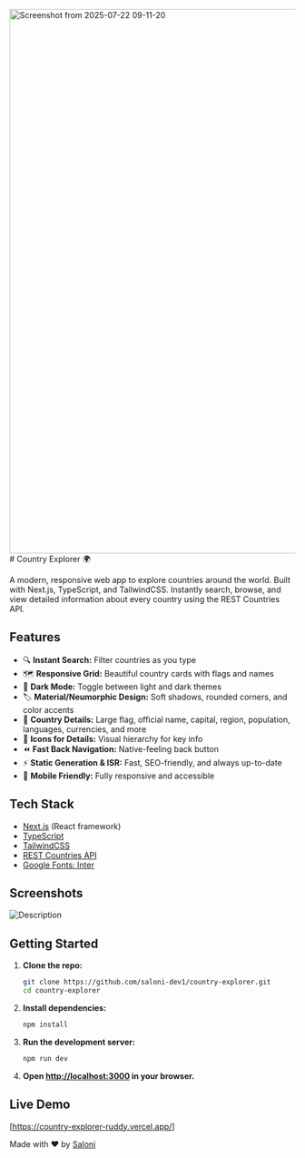 <img width="1850" height="959" alt="Screenshot from 2025-07-22 09-11-20" src="https://github.com/user-attachments/assets/e0056000-e972-46d7-8189-54c3113df47a" /># Country Explorer 🌍

A modern, responsive web app to explore countries around the world. Built with Next.js, TypeScript, and TailwindCSS. Instantly search, browse, and view detailed information about every country using the REST Countries API.

## Features

- 🔍 **Instant Search:** Filter countries as you type
- 🗺️ **Responsive Grid:** Beautiful country cards with flags and names
- 🌙 **Dark Mode:** Toggle between light and dark themes
- 🏷️ **Material/Neumorphic Design:** Soft shadows, rounded corners, and color accents
- 📄 **Country Details:** Large flag, official name, capital, region, population, languages, currencies, and more
- 🧭 **Icons for Details:** Visual hierarchy for key info
- ⏪ **Fast Back Navigation:** Native-feeling back button
- ⚡ **Static Generation & ISR:** Fast, SEO-friendly, and always up-to-date
- 📱 **Mobile Friendly:** Fully responsive and accessible

## Tech Stack

- [Next.js](https://nextjs.org/) (React framework)
- [TypeScript](https://www.typescriptlang.org/)
- [TailwindCSS](https://tailwindcss.com/)
- [REST Countries API](https://restcountries.com/)
- [Google Fonts: Inter](https://fonts.google.com/specimen/Inter)

## Screenshots
![Description](<img width="1850" height="959" alt="Screenshot from 2025-07-22 09-11-20" src="https://github.com/user-attachments/assets/8dfea7c6-b366-4e9b-9865-a8b081cb1c91" />)
    

## Getting Started

1. **Clone the repo:**
   ```sh
   git clone https://github.com/saloni-dev1/country-explorer.git
   cd country-explorer
   ```
2. **Install dependencies:**
   ```sh
   npm install
   ```
3. **Run the development server:**
   ```sh
   npm run dev
   ```
4. **Open [http://localhost:3000](http://localhost:3000) in your browser.**

## Live Demo
 [https://country-explorer-ruddy.vercel.app/] 

Made with ❤️ by [Saloni](https://github.com/saloni-dev1)

